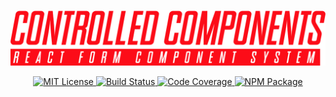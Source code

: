 <p align="center">
  <img alt="controlled-components" src="docs/images/logo.svg"/>
</p>

<p align="center">
  <a href="https://opensource.org/licenses/MIT">
    <img alt="MIT License" src="https://img.shields.io/badge/License-MIT-yellow.svg?style=flat-square&label=license"/>
  </a>
  <a href="https://travis-ci.org/thebearingedge/controlled-components">
    <img alt="Build Status" src="https://img.shields.io/travis/thebearingedge/controlled-components/master.svg?style=flat-square"/>
  </a>
  <a href="https://codecov.io/gh/thebearingedge/controlled-components">
    <img alt="Code Coverage" src="https://img.shields.io/codecov/c/github/thebearingedge/controlled-components.svg?style=flat-square"/>
  </a>
  <a href="https://www.npmjs.com/package/controlled-components">
    <img alt="NPM Package" src="https://img.shields.io/npm/v/controlled-components.svg?style=flat-square"/>
  </a>
</p>
